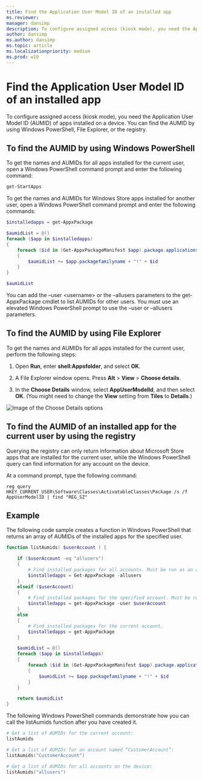 ```yaml
---
title: Find the Application User Model ID of an installed app
ms.reviewer:
manager: dansimp
description: To configure assigned access (kiosk mode), you need the Application User Model ID (AUMID) of apps installed on a device.
author: dansimp
ms.author: dansimp
ms.topic: article
ms.localizationpriority: medium
ms.prod: w10
---
```

# Find the Application User Model ID of an installed app

To configure assigned access (kiosk mode), you need the Application User Model ID (AUMID) of apps installed on a device. You can find the AUMID by using Windows PowerShell, File Explorer, or the registry.

## To find the AUMID by using Windows PowerShell

To get the names and AUMIDs for all apps installed for the current user, open a Windows PowerShell command prompt and enter the following command:

```powershell
get-StartApps
```

To get the names and AUMIDs for Windows Store apps installed for another user, open a Windows PowerShell command prompt and enter the following commands:

```powershell
$installedapps = get-AppxPackage

$aumidList = @()
foreach ($app in $installedapps)
{
    foreach ($id in (Get-AppxPackageManifest $app).package.applications.application.id)
    {
        $aumidList += $app.packagefamilyname + "!" + $id
    }
}

$aumidList
```

You can add the –user &lt;username&gt; or the –allusers parameters to the get-AppxPackage cmdlet to list AUMIDs for other users. You must use an elevated Windows PowerShell prompt to use the –user or –allusers parameters.

## To find the AUMID by using File Explorer

To get the names and AUMIDs for all apps installed for the current user, perform the following steps:

1. Open **Run**, enter **shell:Appsfolder**, and select **OK**.

2. A File Explorer window opens. Press **Alt** > **View** > **Choose details**.

3. In the **Choose Details** window, select **AppUserModelId**, and then select **OK**. (You might need to change the **View** setting from **Tiles** to **Details**.)

![Image of the Choose Details options](images/aumid-file-explorer.png)

## To find the AUMID of an installed app for the current user by using the registry

Querying the registry can only return information about Microsoft Store apps that are installed for the current user, while the Windows PowerShell query can find information for any account on the device.

At a command prompt, type the following command:

`reg query HKEY_CURRENT_USER\Software\Classes\ActivatableClasses\Package /s /f AppUserModelID | find "REG_SZ"`

## Example

The following code sample creates a function in Windows PowerShell that returns an array of AUMIDs of the installed apps for the specified user.

```powershell
function listAumids( $userAccount ) {

    if ($userAccount -eq "allusers")
    {
        # Find installed packages for all accounts. Must be run as an administrator in order to use this option.
        $installedapps = Get-AppxPackage -allusers
    }
    elseif ($userAccount)
    {
        # Find installed packages for the specified account. Must be run as an administrator in order to use this option.
        $installedapps = get-AppxPackage -user $userAccount
    }
    else
    {
        # Find installed packages for the current account.
        $installedapps = get-AppxPackage
    }

    $aumidList = @()
    foreach ($app in $installedapps)
    {
        foreach ($id in (Get-AppxPackageManifest $app).package.applications.application.id)
        {
            $aumidList += $app.packagefamilyname + "!" + $id
        }
    }

    return $aumidList
}
```

The following Windows PowerShell commands demonstrate how you can call the listAumids function after you have created it.

```powershell
# Get a list of AUMIDs for the current account:
listAumids

# Get a list of AUMIDs for an account named “CustomerAccount”:
listAumids("CustomerAccount")

# Get a list of AUMIDs for all accounts on the device:
listAumids("allusers")
```
